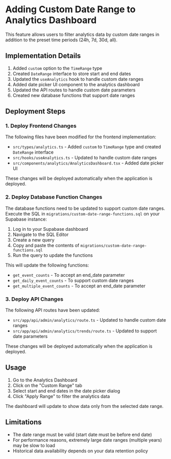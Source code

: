 # Adding Custom Date Range to Analytics Dashboard

This feature allows users to filter analytics data by custom date ranges in addition to the preset time periods (24h, 7d, 30d, all).

## Implementation Details

1. Added `custom` option to the `TimeRange` type
2. Created `DateRange` interface to store start and end dates
3. Updated the `useAnalytics` hook to handle custom date ranges
4. Added date picker UI component to the analytics dashboard
5. Updated the API routes to handle custom date parameters
6. Created new database functions that support date ranges

## Deployment Steps

### 1. Deploy Frontend Changes

The following files have been modified for the frontend implementation:

- `src/types/analytics.ts` - Added `custom` to `TimeRange` type and created `DateRange` interface
- `src/hooks/useAnalytics.ts` - Updated to handle custom date ranges
- `src/components/analytics/AnalyticsDashboard.tsx` - Added date picker UI

These changes will be deployed automatically when the application is deployed.

### 2. Deploy Database Function Changes

The database functions need to be updated to support custom date ranges. Execute the SQL in `migrations/custom-date-range-functions.sql` on your Supabase instance:

1. Log in to your Supabase dashboard
2. Navigate to the SQL Editor
3. Create a new query
4. Copy and paste the contents of `migrations/custom-date-range-functions.sql`
5. Run the query to update the functions

This will update the following functions:

- `get_event_counts` - To accept an end_date parameter
- `get_daily_event_counts` - To support custom date ranges
- `get_multiple_event_counts` - To accept an end_date parameter

### 3. Deploy API Changes

The following API routes have been updated:

- `src/app/api/admin/analytics/route.ts` - Updated to handle custom date ranges
- `src/app/api/admin/analytics/trends/route.ts` - Updated to support date parameters

These changes will be deployed automatically when the application is deployed.

## Usage

1. Go to the Analytics Dashboard
2. Click on the "Custom Range" tab
3. Select start and end dates in the date picker dialog
4. Click "Apply Range" to filter the analytics data

The dashboard will update to show data only from the selected date range.

## Limitations

- The date range must be valid (start date must be before end date)
- For performance reasons, extremely large date ranges (multiple years) may be slow to load
- Historical data availability depends on your data retention policy
